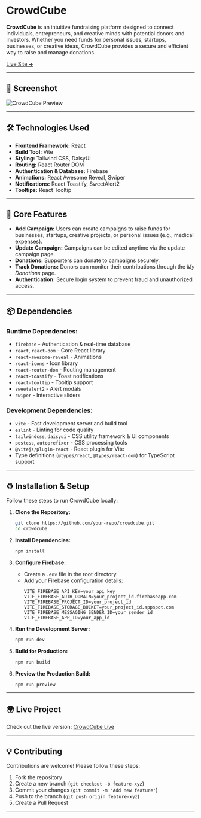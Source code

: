 

# CrowdCube

**CrowdCube** is an intuitive fundraising platform designed to connect individuals, entrepreneurs, and creative minds with potential donors and investors. Whether you need funds for personal issues, startups, businesses, or creative ideas, CrowdCube provides a secure and efficient way to raise and manage donations.

[Live Site ➜](https://crowdclub-8b1f7.web.app/)

---

## 🚀 Screenshot

![CrowdCube Preview]((https://i.postimg.cc/gcRr613j/Screenshot-2025-02-05-152531.png))

---

## 🛠️ Technologies Used

- **Frontend Framework:** React
- **Build Tool:** Vite
- **Styling:** Tailwind CSS, DaisyUI
- **Routing:** React Router DOM
- **Authentication & Database:** Firebase
- **Animations:** React Awesome Reveal, Swiper
- **Notifications:** React Toastify, SweetAlert2
- **Tooltips:** React Tooltip

---

## 🌟 Core Features

- **Add Campaign:** Users can create campaigns to raise funds for businesses, startups, creative projects, or personal issues (e.g., medical expenses).
- **Update Campaign:** Campaigns can be edited anytime via the update campaign page.
- **Donations:** Supporters can donate to campaigns securely.
- **Track Donations:** Donors can monitor their contributions through the *My Donations* page.
- **Authentication:** Secure login system to prevent fraud and unauthorized access.

---

## 📦 Dependencies

### Runtime Dependencies:
- `firebase` - Authentication & real-time database
- `react`, `react-dom` - Core React library
- `react-awesome-reveal` - Animations
- `react-icons` - Icon library
- `react-router-dom` - Routing management
- `react-toastify` - Toast notifications
- `react-tooltip` - Tooltip support
- `sweetalert2` - Alert modals
- `swiper` - Interactive sliders

### Development Dependencies:
- `vite` - Fast development server and build tool
- `eslint` - Linting for code quality
- `tailwindcss`, `daisyui` - CSS utility framework & UI components
- `postcss`, `autoprefixer` - CSS processing tools
- `@vitejs/plugin-react` - React plugin for Vite
- Type definitions (`@types/react`, `@types/react-dom`) for TypeScript support

---

## ⚙️ Installation & Setup

Follow these steps to run CrowdCube locally:

1. **Clone the Repository:**
   ```bash
   git clone https://github.com/your-repo/crowdcube.git
   cd crowdcube
   ```

2. **Install Dependencies:**
   ```bash
   npm install
   ```

3. **Configure Firebase:**
   - Create a `.env` file in the root directory.
   - Add your Firebase configuration details:
     ```
     VITE_FIREBASE_API_KEY=your_api_key
     VITE_FIREBASE_AUTH_DOMAIN=your_project_id.firebaseapp.com
     VITE_FIREBASE_PROJECT_ID=your_project_id
     VITE_FIREBASE_STORAGE_BUCKET=your_project_id.appspot.com
     VITE_FIREBASE_MESSAGING_SENDER_ID=your_sender_id
     VITE_FIREBASE_APP_ID=your_app_id
     ```

4. **Run the Development Server:**
   ```bash
   npm run dev
   ```

5. **Build for Production:**
   ```bash
   npm run build
   ```

6. **Preview the Production Build:**
   ```bash
   npm run preview
   ```

---

## 🌍 Live Project

Check out the live version: [CrowdCube Live](https://crowdclub-8b1f7.web.app/)

---

## 💡 Contributing

Contributions are welcome! Please follow these steps:
1. Fork the repository
2. Create a new branch (`git checkout -b feature-xyz`)
3. Commit your changes (`git commit -m 'Add new feature'`)
4. Push to the branch (`git push origin feature-xyz`)
5. Create a Pull Request

---
